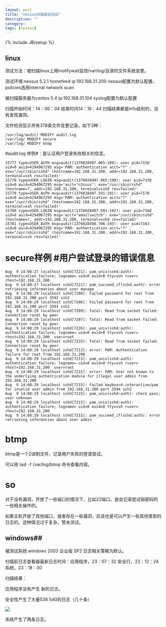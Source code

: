 ```yaml
---
layout: post
title: "nessus扫描痕迹测试"
description: ""
category: 
tags: [nessus]
---
```

{% include JB/setup %}

## linux ##

测试方法：被扫描linux上用inotifywait监控/var/log/目录的文件系统变更。

测试环境:nessus 5.2.1  homefeed ip:192.168.31.200 nessus配置为默认配置，policies选用internal network scan

被扫描服务器为centos 5.4 ip:192.168.31.104 syslog配置为默认配置

扫描开始时间：14：06：04 结束时间14：16：44 扫描结果都是info级别的，没有发现漏洞。

文件检测显示共有378条文件变更记录。如下3种：

	/var/log/audit/ MODIFY audit.log
	/var/log/ MODIFY secure
	/var/log/ MODIFY btmp

#audit.log 样例#：是认证用户登录失败相关的信息。

	15777 type=USER_AUTH msg=audit(1376028497.065:189): user pid=7158 uid=0 auid=4294967295 msg='PAM: authentication acct="?" : exe="/usr/sbin/sshd" (hostname=192.168.31.200, addr=192.168.31.200, terminal=ssh res=failed)'
	15778 type=USER_LOGIN msg=audit(1376028497.065:190): user pid=7158 uid=0 auid=4294967295 msg='acct="n3ssus": exe="/usr/sbin/sshd" (hostname=?, addr=192.168.31.200, terminal=sshd res=failed)'
	15779 type=USER_AUTH msg=audit(1376028497.591:191): user pid=7170 uid=0 auid=4294967295 msg='PAM: authentication acct="?" : exe="/usr/sbin/sshd" (hostname=192.168.31.200, addr=192.168.31.200, terminal=ssh res=failed)'
	15780 type=USER_LOGIN msg=audit(1376028497.591:192): user pid=7168 uid=0 auid=4294967295 msg='acct="emailswitch": exe="/usr/sbin/sshd" (hostname=?, addr=192.168.31.200, terminal=sshd res=failed)'
	15781 type=USER_AUTH msg=audit(1376028498.706:193): user pid=7163 uid=0 auid=4294967295 msg='PAM: authentication acct="?" : exe="/usr/sbin/sshd" (hostname=192.168.31.200, addr=192.168.31.200, terminal=ssh res=failed)'


# secure样例 #用户尝试登录的错误信息


	Aug  9 14:08:27 localhost sshd[7221]: pam_unix(sshd:auth): authentication failure; logname= uid=0 euid=0 tty=ssh ruser= rhost=192.168.31.200
	Aug  9 14:08:27 localhost sshd[7221]: pam_succeed_if(sshd:auth): error retrieving information about user manage
	Aug  9 14:08:29 localhost sshd[7208]: Failed password for root from 192.168.31.200 port 3592 ssh2
	Aug  9 14:08:29 localhost sshd[7206]: Failed password for root from 192.168.31.200 port 3591 ssh2
	Aug  9 14:08:29 localhost sshd[7209]: fatal: Read from socket failed: Connection reset by peer
	Aug  9 14:08:29 localhost sshd[7207]: fatal: Read from socket failed: Connection reset by peer
	Aug  9 14:08:29 localhost sshd[7226]: pam_unix(sshd:auth): authentication failure; logname= uid=0 euid=0 tty=ssh ruser= rhost=192.168.31.200  user=root
	Aug  9 14:08:29 localhost sshd[7225]: fatal: Read from socket failed: Connection reset by peer
	Aug  9 14:08:29 localhost sshd[7213]: error: PAM: Authentication failure for root from 192.168.31.200
	Aug  9 14:08:29 localhost sshd[7213]: pam_unix(sshd:auth): authentication failure; logname= uid=0 euid=0 tty=ssh ruser= rhost=192.168.31.200  user=root
	Aug  9 14:08:29 localhost sshd[7215]: error: PAM: User not known to the underlying authentication module for illegal user admin from 192.168.31.200
	Aug  9 14:08:29 localhost sshd[7215]: Failed keyboard-interactive/pam for invalid user admin from 192.168.31.200 port 3594 ssh2
	Aug  9 14:08:29 localhost sshd[7215]: pam_unix(sshd:auth): check pass; user unknown
	Aug  9 14:08:29 localhost sshd[7215]: pam_unix(sshd:auth): authentication failure; logname= uid=0 euid=0 tty=ssh ruser= rhost=192.168.31.200
	Aug  9 14:08:29 localhost sshd[7215]: pam_succeed_if(sshd:auth): error retrieving information about user admin


# btmp #

btmp是一个2进制文件，记录用户失败的登录尝试。

可以用 last -f /var/log/btmp 命令查看内容。


# so #

对于没有漏洞，开放了一些端口的情况下，比如22端口。是会记录尝试弱密码的一些相关操作的。

如果主机开放了其他端口，或者存在一些漏洞，应该也是可以产生一些其他类型的日志的。这种情况过于复杂，赞未测试。


## windows##

被测试系统:windows 2003 企业版 SP2  日志相关策略为默认。

扫描前日志查看器最新日志时间：应用程序，23：07：32 安全行，23：12：24 系统，23：18：00

扫描结果：

应用程序没有产生 新的日志。

安全性产生了大量538 540的日志（几十条）

![]({{site_img}}win1.png)

系统产生了两条日志。
